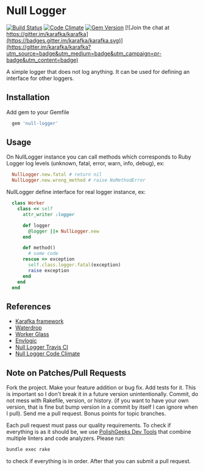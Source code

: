 # Null Logger

[![Build Status](https://travis-ci.org/karafka/null-logger.svg?branch=master)](https://travis-ci.org/karafka/null-logger)
[![Code Climate](https://codeclimate.com/github/karafka/null-logger/badges/gpa.svg)](https://codeclimate.com/github/karafka/null-logger)
[![Gem Version](https://badge.fury.io/rb/null-logger.svg)](http://badge.fury.io/rb/null-logger)
[![Join the chat at https://gitter.im/karafka/karafka](https://badges.gitter.im/karafka/karafka.svg)](https://gitter.im/karafka/karafka?utm_source=badge&utm_medium=badge&utm_campaign=pr-badge&utm_content=badge)

A simple logger that does not log anything. It can be used for defining an interface for other loggers.


## Installation

Add gem to your Gemfile
```ruby
  gem 'null-logger'
```

## Usage
On NullLogger instance you can call methods which corresponds to Ruby Logger log levels (unknown, fatal, error, warn, info, debug), ex:

```ruby
  NullLogger.new.fatal # return nil
  NullLogger.new.wrong_method # raise NoMethodError
```

NullLogger define interface for real logger instance, ex:

```ruby
  class Worker
    class << self
      attr_writer :logger

      def logger
        @logger ||= NullLogger.new
      end

      def method()
        # some code
      rescue => exception
        self.class.logger.fatal(exception)
        raise exception
      end
    end
  end
```


## References

* [Karafka framework](https://github.com/karafka/karafka)
* [Waterdrop](https://github.com/karafka/waterdrop)
* [Worker Glass](https://github.com/karafka/worker-glass)
* [Envlogic](https://github.com/karafka/envlogic)
* [Null Logger Travis CI](https://travis-ci.org/karafka/null-logger)
* [Null Logger Code Climate](https://codeclimate.com/github/karafka/null-logger)

## Note on Patches/Pull Requests

Fork the project.
Make your feature addition or bug fix.
Add tests for it. This is important so I don't break it in a future version unintentionally.
Commit, do not mess with Rakefile, version, or history. (if you want to have your own version, that is fine but bump version in a commit by itself I can ignore when I pull). Send me a pull request. Bonus points for topic branches.

Each pull request must pass our quality requirements. To check if everything is as it should be, we use [PolishGeeks Dev Tools](https://github.com/polishgeeks/polishgeeks-dev-tools) that combine multiple linters and code analyzers. Please run:

```bash
bundle exec rake
```

to check if everything is in order. After that you can submit a pull request.
